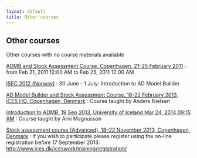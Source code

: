 ```yaml
---
layout: default
title: Other courses
---
```


Other courses
-------------

Other courses with no course materials available

[ADMB and Stock Assessment Course. Copenhagen, 21–25 February 2011](ad-model-builder-and-stock-assessment.-21201325-february-2011-at-ices-hq-in-copenhagen/)
: from Feb 21, 2011 12:00 AM to Feb 25, 2011 12:00 AM

[ISEC 2012 (Norway)](isec-2012-norway.html)
: 30 June - 1 July: Introduction to AD Model Builder

[AD Model Builder and Stock Assessment Course. 18-22 February 2013, ICES HQ, Copenhagen, Denmark](ad-model-builder-and-stock-assessment-course.-18-22-february-2013-ices-hq-copenhagen-denmark-1.pdf)
: Course taught by Anders Nielsen

[Introduction to ADMB, 19 Sep 2013, University of Iceland Mar 24, 2014 09:15 AM](introduction-to-admb-19-sep-2013-university-of-iceland/)
: Course taught by Arni Magnusson

[Stock assessment course (Advanced), 18–22 November 2013, Copenhagen, Denmark](stock-assessment-course-advanced-18-2013-22-november-2013-copenhagen-denmark.pdf)
: If you wish to participate please register using the on-line registration before 17 September 2013: http://www.ices.dk/iceswork/training/registration/
